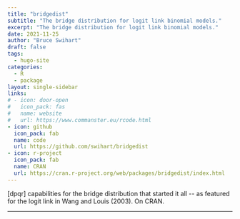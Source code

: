 ```yaml
---
title: "bridgedist"
subtitle: "The bridge distribution for logit link binomial models."
excerpt: "The bridge distribution for logit link binomial models."
date: 2021-11-25
author: "Bruce Swihart"
draft: false
tags:
  - hugo-site
categories:
  - R
  - package
layout: single-sidebar
links:
# - icon: door-open
#   icon_pack: fas
#   name: website
#   url: https://www.commanster.eu/rcode.html
- icon: github
  icon_pack: fab
  name: code
  url: https://github.com/swihart/bridgedist
- icon: r-project
  icon_pack: fab
  name: CRAN
  url: https://cran.r-project.org/web/packages/bridgedist/index.html
---
```


[dpqr] capabilities for the bridge distribution that started it all -- as featured for the logit link in Wang and Louis (2003). On CRAN. 

---
